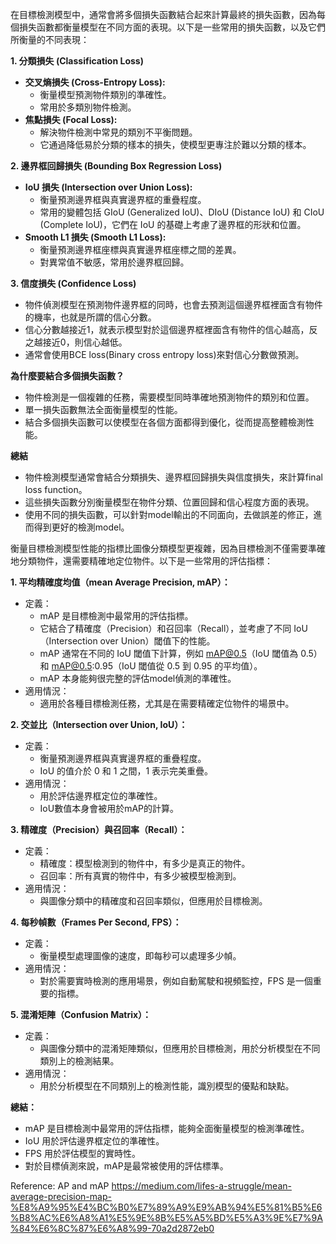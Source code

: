 
在目標檢測模型中，通常會將多個損失函數結合起來計算最終的損失函數，因為每個損失函數都衡量模型在不同方面的表現。以下是一些常用的損失函數，以及它們所衡量的不同表現：

**1. 分類損失 (Classification Loss)**

- **交叉熵損失 (Cross-Entropy Loss):**
    - 衡量模型預測物件類別的準確性。
    - 常用於多類別物件檢測。
- **焦點損失 (Focal Loss):**
    - 解決物件檢測中常見的類別不平衡問題。
    - 它通過降低易於分類的樣本的損失，使模型更專注於難以分類的樣本。

**2. 邊界框回歸損失 (Bounding Box Regression Loss)**

- **IoU 損失 (Intersection over Union Loss):**
    - 衡量預測邊界框與真實邊界框的重疊程度。
    - 常用的變體包括 GIoU (Generalized IoU)、DIoU (Distance IoU) 和 CIoU (Complete IoU)，它們在 IoU 的基礎上考慮了邊界框的形狀和位置。
- **Smooth L1 損失 (Smooth L1 Loss):**
    - 衡量預測邊界框座標與真實邊界框座標之間的差異。
    - 對異常值不敏感，常用於邊界框回歸。

**3. 信度損失 (Confidence Loss)**

- 物件偵測模型在預測物件邊界框的同時，也會去預測這個邊界框裡面含有物件的機率，也就是所謂的信心分數。
- 信心分數越接近1，就表示模型對於這個邊界框裡面含有物件的信心越高，反之越接近0，則信心越低。
- 通常會使用BCE loss(Binary cross entropy loss)來對信心分數做預測。

**為什麼要結合多個損失函數？**

- 物件檢測是一個複雜的任務，需要模型同時準確地預測物件的類別和位置。
- 單一損失函數無法全面衡量模型的性能。
- 結合多個損失函數可以使模型在各個方面都得到優化，從而提高整體檢測性能。

**總結**

- 物件檢測模型通常會結合分類損失、邊界框回歸損失與信度損失，來計算final loss function。
- 這些損失函數分別衡量模型在物件分類、位置回歸和信心程度方面的表現。
- 使用不同的損失函數，可以針對model輸出的不同面向，去做誤差的修正，進而得到更好的檢測model。





衡量目標檢測模型性能的指標比圖像分類模型更複雜，因為目標檢測不僅需要準確地分類物件，還需要精確地定位物件。以下是一些常用的評估指標：

**1. 平均精確度均值（mean Average Precision, mAP）：**

- 定義：
    - mAP 是目標檢測中最常用的評估指標。
    - 它結合了精確度（Precision）和召回率（Recall），並考慮了不同 IoU（Intersection over Union）閾值下的性能。
    - mAP 通常在不同的 IoU 閾值下計算，例如 mAP@0.5（IoU 閾值為 0.5）和 mAP@0.5:0.95（IoU 閾值從 0.5 到 0.95 的平均值）。
    - mAP 本身能夠很完整的評估model偵測的準確性。
- 適用情況：
    - 適用於各種目標檢測任務，尤其是在需要精確定位物件的場景中。

**2. 交並比（Intersection over Union, IoU）：**

- 定義：
    - 衡量預測邊界框與真實邊界框的重疊程度。
    - IoU 的值介於 0 和 1 之間，1 表示完美重疊。
- 適用情況：
    - 用於評估邊界框定位的準確性。
    - IoU數值本身會被用於mAP的計算。

**3. 精確度（Precision）與召回率（Recall）：**

- 定義：
    - 精確度：模型檢測到的物件中，有多少是真正的物件。
    - 召回率：所有真實的物件中，有多少被模型檢測到。
- 適用情況：
    - 與圖像分類中的精確度和召回率類似，但應用於目標檢測。

**4. 每秒幀數（Frames Per Second, FPS）：**

- 定義：
    - 衡量模型處理圖像的速度，即每秒可以處理多少幀。
- 適用情況：
    - 對於需要實時檢測的應用場景，例如自動駕駛和視頻監控，FPS 是一個重要的指標。

**5. 混淆矩陣（Confusion Matrix）：**

- 定義：
    - 與圖像分類中的混淆矩陣類似，但應用於目標檢測，用於分析模型在不同類別上的檢測結果。
- 適用情況：
    - 用於分析模型在不同類別上的檢測性能，識別模型的優點和缺點。

**總結：**

- mAP 是目標檢測中最常用的評估指標，能夠全面衡量模型的檢測準確性。
- IoU 用於評估邊界框定位的準確性。
- FPS 用於評估模型的實時性。
- 對於目標偵測來說，mAP是最常被使用的評估標準。

Reference:
AP and mAP  https://medium.com/lifes-a-struggle/mean-average-precision-map-%E8%A9%95%E4%BC%B0%E7%89%A9%E9%AB%94%E5%81%B5%E6%B8%AC%E6%A8%A1%E5%9E%8B%E5%A5%BD%E5%A3%9E%E7%9A%84%E6%8C%87%E6%A8%99-70a2d2872eb0



